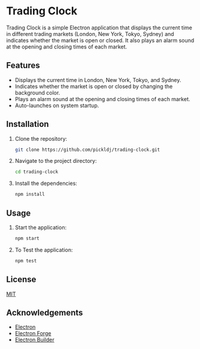 # Trading Clock

Trading Clock is a simple Electron application that displays the current time in different trading markets (London, New York, Tokyo, Sydney) and indicates whether the market is open or closed. It also plays an alarm sound at the opening and closing times of each market.

## Features

- Displays the current time in London, New York, Tokyo, and Sydney.
- Indicates whether the market is open or closed by changing the background color.
- Plays an alarm sound at the opening and closing times of each market.
- Auto-launches on system startup.

## Installation

1. Clone the repository:
   ```bash
   git clone https://github.com/pickldj/trading-clock.git
   ```

2. Navigate to the project directory:
   ```bash
   cd trading-clock
   ```
3. Install the dependencies:
   ```bash
   npm install
   ```
## Usage

1. Start the application:
   ```bash
   npm start
   ```
2. To Test the application:
   ```bash
   npm test
   ```
## License

[MIT](https://choosealicense.com/licenses/mit/)

## Acknowledgements

- [Electron](https://www.electronjs.org/)
- [Electron Forge](https://www.electronforge.io/)
- [Electron Builder](https://www.electron.build/)